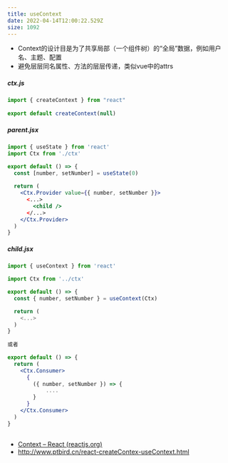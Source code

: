 ```yaml
---
title: useContext
date: 2022-04-14T12:00:22.529Z
size: 1092
---
```

- Context的设计目是为了共享局部（一个组件树）的“全局”数据，例如用户名、主题、配置
- 避免层层同名属性、方法的层层传递，类似vue中的attrs

##### ctx.js

```jsx
import { createContext } from "react"
 
export default createContext(null)
```

##### parent.jsx

```jsx
import { useState } from 'react'
import Ctx from './ctx'

export default () => {
  const [number, setNumber] = useState(0)
  
  return (
    <Ctx.Provider value={{ number, setNumber }}>
      <...>
        <child />
      </...>
    </Ctx.Provider>
  )
}
```

##### child.jsx

```jsx
import { useContext } from 'react'

import Ctx from '../ctx'

export default () => {
  const { number, setNumber } = useContext(Ctx)

  return (
    <...>
  )
}
      
或者

export default () => {
  return (
    <Ctx.Consumer>
      { 
        ({ number, setNumber }) => {
        	....
      	}
      }
    </Ctx.Consumer>
  )
}
      
```

- [Context – React (reactjs.org)](https://zh-hans.reactjs.org/docs/context.html)
- http://www.ptbird.cn/react-createContex-useContext.html

